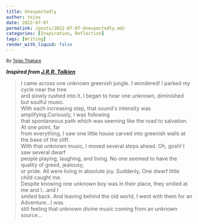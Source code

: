 ```yaml
---
title: Unexpectedly
author: tejas
date: 2022-07-07
permalink: /posts/2022-07-07-Unexpectedly.md/
categories: [Inspiration, Reflection]
tags: [Writing]
render_with_liquid: false
---
```

<sub>By [Tejas Thakare](https://tejascthakare.github.io/)</sub>

***Inspired from [J.R.R. Tolkien](https://www.tolkiensociety.org/author/biography/)***
 
>I came across one unknown greenish jungle. I wondered! I parked my cycle near the tree<br/> 
and slowly rushed into it. I began to hear one unknown, diminished but soulful music.<br/> 
 With each increasing step, that sound's intensity was amplifying.Curiously, I was following <br/>
that spontaneous path which was seeming like the road to salvation. At one point, far <br/>
from everything, I saw one little house carved into greenish walls at the base of the cliff. <br/>
With that unknown music, I moved several steps ahead. Oh, gosh! I saw several dwarf<br/>
people playing, laughing, and living. No one seemed to have the quality of greed, jealousy,<br/>
or pride. All were living in absolute joy. Suddenly, One dwarf little child caught me.<br/> 
Despite knowing one unknown boy was in their place, they smiled at me and I...and I <br/>
smiled back. And leaving behind the old world, I went with them for an Adventure...I was <br/>
still feeling that unknown divine music coming from an unknown source...

